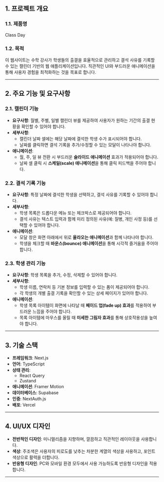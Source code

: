 ## 1. 프로젝트 개요

### 1.1. 제품명

Class Day

### 1.2. 목적

이 웹사이트는 수학 강사가 학생들의 출결을 효율적으로 관리하고 결석 사유를 기록할 수 있는 캘린더 기반의 웹 애플리케이션입니다. 직관적인 UI와 부드러운 애니메이션을 통해 사용자 경험을 최적화하는 것을 목표로 합니다.

---

## 2. 주요 기능 및 요구사항

### 2.1. 캘린더 기능

- **요구사항**: 월별, 주별, 일별 캘린더 뷰를 제공하여 사용자가 원하는 기간의 출결 현황을 확인할 수 있어야 합니다.
- **세부사항**:
  - 캘린더 날짜 셀에는 해당 날짜에 결석한 학생 수가 표시되어야 합니다.
  - 날짜를 클릭하면 결석 기록을 추가/수정할 수 있는 모달이 나타나야 합니다.
- **애니메이션**:
  - 월, 주, 일 뷰 전환 시 부드러운 **슬라이드 애니메이션** 효과가 적용되어야 합니다.
  - 날짜 셀 클릭 시 **스케일(scale) 애니메이션**을 통해 클릭 피드백을 주어야 합니다.

### 2.2. 결석 기록 기능

- **요구사항**: 특정 날짜에 결석한 학생을 선택하고, 결석 사유를 기록할 수 있어야 합니다.
- **세부사항**:
  - 학생 목록은 드롭다운 메뉴 또는 체크박스로 제공되어야 합니다.
  - 결석 사유는 텍스트 입력과 함께 미리 정의된 사유(예: 질병, 개인 사정 등)를 선택할 수 있어야 합니다.
- **애니메이션**:
  - 모달 창은 화면 아래에서 위로 **올라오는 애니메이션**과 함께 나타나야 합니다.
  - 학생을 체크할 때 **바운스(bounce) 애니메이션**을 통해 시각적 즐거움을 주어야 합니다.

### 2.3. 학생 관리 기능

- **요구사항**: 학생 목록을 추가, 수정, 삭제할 수 있어야 합니다.
- **세부사항**:
  - 학생 이름, 연락처 등 기본 정보를 입력할 수 있는 폼이 제공되어야 합니다.
  - 각 학생의 개별 출결 기록을 확인할 수 있는 상세 페이지가 있어야 합니다.
- **애니메이션**:
  - 학생 목록 아이템이 화면에 나타날 때 **페이드 업(fade up) 효과**를 적용하여 부드러운 느낌을 주어야 합니다.
  - 목록 아이템에 마우스를 올릴 때 **미세한 그림자 효과**를 통해 상호작용성을 높여야 합니다.

---

## 3. 기술 스택

- **프레임워크**: Next.js
- **언어**: TypeScript
- **상태 관리**:
  - React Query
  - Zustand
- **애니메이션**: Framer Motion
- **데이터베이스**: Supabase
- **인증**: NextAuth.js
- **배포**: Vercel

---

## 4. UI/UX 디자인

- **전반적인 디자인**: 미니멀리즘을 지향하며, 깔끔하고 직관적인 레이아웃을 사용합니다.
- **색상**: 주조색은 사용자의 피로도를 낮추는 차분한 계열의 색상을 사용하고, 포인트 색상으로 활력을 더합니다.
- **반응형 디자인**: PC와 모바일 환경 모두에서 사용 가능하도록 반응형 디자인을 적용합니다.

---
